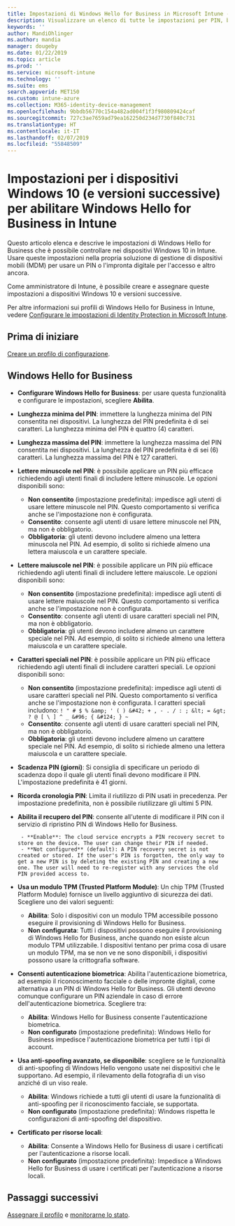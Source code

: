 ```yaml
---
title: Impostazioni di Windows Hello for Business in Microsoft Intune - Azure | Microsoft Docs
description: Visualizzare un elenco di tutte le impostazioni per PIN, biometria e anti-spoofing in un profilo di protezione delle identità per usare e configurare Windows Hello for Business nei dispositivi Windows 10 in Microsoft Intune.
keywords: ''
author: MandiOhlinger
ms.author: mandia
manager: dougeby
ms.date: 01/22/2019
ms.topic: article
ms.prod: ''
ms.service: microsoft-intune
ms.technology: ''
ms.suite: ems
search.appverid: MET150
ms.custom: intune-azure
ms.collection: M365-identity-device-management
ms.openlocfilehash: 9bbdb56770c154a482ad004f1f3f980809424caf
ms.sourcegitcommit: 727c3ae7659ad79ea162250d234d7730f840c731
ms.translationtype: HT
ms.contentlocale: it-IT
ms.lasthandoff: 02/07/2019
ms.locfileid: "55848509"
---
```

# <a name="windows-10-and-newer-device-settings-to-enable-windows-hello-for-business-in-intune"></a>Impostazioni per i dispositivi Windows 10 (e versioni successive) per abilitare Windows Hello for Business in Intune

Questo articolo elenca e descrive le impostazioni di Windows Hello for Business che è possibile controllare nei dispositivi Windows 10 in Intune. Usare queste impostazioni nella propria soluzione di gestione di dispositivi mobili (MDM) per usare un PIN o l'impronta digitale per l'accesso e altro ancora.

Come amministratore di Intune, è possibile creare e assegnare queste impostazioni a dispositivi Windows 10 e versioni successive.

Per altre informazioni sui profili di Windows Hello for Business in Intune, vedere [Configurare le impostazioni di Identity Protection in Microsoft Intune](identity-protection-configure.md).

## <a name="before-you-begin"></a>Prima di iniziare

[Creare un profilo di configurazione](identity-protection-configure.md#create-the-device-profile).

## <a name="windows-hello-for-business"></a>Windows Hello for Business

- **Configurare Windows Hello for Business**: per usare questa funzionalità e configurare le impostazioni, scegliere **Abilita**.
- **Lunghezza minima del PIN**: immettere la lunghezza minima del PIN consentita nei dispositivi. La lunghezza del PIN predefinita è di sei caratteri. La lunghezza minima del PIN è quattro (4) caratteri.
- **Lunghezza massima del PIN**: immettere la lunghezza massima del PIN consentita nei dispositivi. La lunghezza del PIN predefinita è di sei (6) caratteri. La lunghezza massima del PIN è 127 caratteri.  
- **Lettere minuscole nel PIN**: è possibile applicare un PIN più efficace richiedendo agli utenti finali di includere lettere minuscole. Le opzioni disponibili sono:

  - **Non consentito** (impostazione predefinita): impedisce agli utenti di usare lettere minuscole nel PIN. Questo comportamento si verifica anche se l'impostazione non è configurata.
  - **Consentito**: consente agli utenti di usare lettere minuscole nel PIN, ma non è obbligatorio.
  - **Obbligatoria**: gli utenti devono includere almeno una lettera minuscola nel PIN. Ad esempio, di solito si richiede almeno una lettera maiuscola e un carattere speciale.

- **Lettere maiuscole nel PIN**: è possibile applicare un PIN più efficace richiedendo agli utenti finali di includere lettere maiuscole. Le opzioni disponibili sono:

  - **Non consentito** (impostazione predefinita): impedisce agli utenti di usare lettere maiuscole nel PIN. Questo comportamento si verifica anche se l'impostazione non è configurata.
  - **Consentito**: consente agli utenti di usare caratteri speciali nel PIN, ma non è obbligatorio.
  - **Obbligatoria**: gli utenti devono includere almeno un carattere speciale nel PIN. Ad esempio, di solito si richiede almeno una lettera maiuscola e un carattere speciale.

- **Caratteri speciali nel PIN**: è possibile applicare un PIN più efficace richiedendo agli utenti finali di includere caratteri speciali. Le opzioni disponibili sono:

  - **Non consentito** (impostazione predefinita): impedisce agli utenti di usare caratteri speciali nel PIN. Questo comportamento si verifica anche se l'impostazione non è configurata.
    I caratteri speciali includono: `! " # $ % &amp; ' ( ) &#42; + , - . / : ; &lt; = &gt; ? @ [ \ ] ^ _ &#96; { &#124; } ~`
  - **Consentito**: consente agli utenti di usare caratteri speciali nel PIN, ma non è obbligatorio.
  - **Obbligatoria**: gli utenti devono includere almeno un carattere speciale nel PIN. Ad esempio, di solito si richiede almeno una lettera maiuscola e un carattere speciale.

- **Scadenza PIN (giorni)**: Si consiglia di specificare un periodo di scadenza dopo il quale gli utenti finali devono modificare il PIN. L'impostazione predefinita è 41 giorni.

- **Ricorda cronologia PIN**: Limita il riutilizzo di PIN usati in precedenza. Per impostazione predefinita, non è possibile riutilizzare gli ultimi 5 PIN.  
- **Abilita il recupero del PIN**: consente all'utente di modificare il PIN con il servizio di ripristino PIN di Windows Hello for Business.

       - **Enable**: The cloud service encrypts a PIN recovery secret to store on the device. The user can change their PIN if needed.  
       - **Not configured** (default): A PIN recovery secret is not created or stored. If the user's PIN is forgotten, the only way to get a new PIN is by deleting the existing PIN and creating a new one. The user will need to re-register with any services the old PIN provided access to.  

- **Usa un modulo TPM (Trusted Platform Module)**: Un chip TPM (Trusted Platform Module) fornisce un livello aggiuntivo di sicurezza dei dati. Scegliere uno dei valori seguenti:  
  - **Abilita**: Solo i dispositivi con un modulo TPM accessibile possono eseguire il provisioning di Windows Hello for Business.
  - **Non configurata**: Tutti i dispositivi possono eseguire il provisioning di Windows Hello for Business, anche quando non esiste alcun modulo TPM utilizzabile. I dispositivi tentano per prima cosa di usare un modulo TPM, ma se non ve ne sono disponibili, i dispositivi possono usare la crittografia software.  

- **Consenti autenticazione biometrica**: Abilita l'autenticazione biometrica, ad esempio il riconoscimento facciale o delle impronte digitali, come alternativa a un PIN di Windows Hello for Business. Gli utenti devono comunque configurare un PIN aziendale in caso di errore dell'autenticazione biometrica. Scegliere tra:

  - **Abilita**: Windows Hello for Business consente l'autenticazione biometrica.
  - **Non configurato** (impostazione predefinita): Windows Hello for Business impedisce l'autenticazione biometrica per tutti i tipi di account.

- **Usa anti-spoofing avanzato, se disponibile**: scegliere se le funzionalità di anti-spoofing di Windows Hello vengono usate nei dispositivi che le supportano. Ad esempio, il rilevamento della fotografia di un viso anziché di un viso reale.

  - **Abilita**: Windows richiede a tutti gli utenti di usare la funzionalità di anti-spoofing per il riconoscimento facciale, se supportata.  
  - **Non configurato** (impostazione predefinita): Windows rispetta le configurazioni di anti-spoofing del dispositivo.

- **Certificato per risorse locali**: 

  - **Abilita**: Consente a Windows Hello for Business di usare i certificati per l'autenticazione a risorse locali.
  - **Non configurato** (impostazione predefinita): Impedisce a Windows Hello for Business di usare i certificati per l'autenticazione a risorse locali.  

## <a name="next-steps"></a>Passaggi successivi

[Assegnare il profilo](device-profile-assign.md) e [monitorarne lo stato](device-profile-monitor.md).
